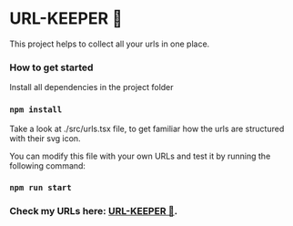 # URL-KEEPER 🔗

This project helps to collect all your urls in one place. 

### How to get started

Install all dependencies in the project folder

### `npm install`

Take a look at ./src/urls.tsx file, to get familiar how the urls are structured with their svg icon.

You can modify this file with your own URLs and test it by running the following command:

### `npm run start`


### Check my URLs here: [URL-KEEPER 🔗](https://shkholikov.github.com/URL-KEEPER).
